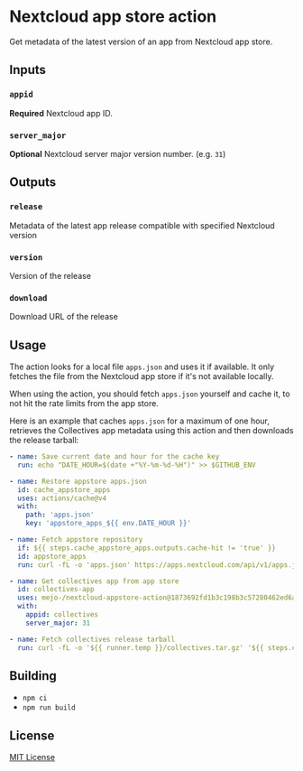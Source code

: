 # Nextcloud app store action

Get metadata of the latest version of an app from Nextcloud app store.

## Inputs

### `appid`

**Required** Nextcloud app ID.

### `server_major`

**Optional** Nextcloud server major version number. (e.g. `31`)

## Outputs

### `release`

Metadata of the latest app release compatible with specified Nextcloud version

### `version`

Version of the release

### `download`

Download URL of the release

## Usage

The action looks for a local file `apps.json` and uses it if available. It only
fetches the file from the Nextcloud app store if it's not available locally.

When using the action, you should fetch `apps.json` yourself and cache it, to
not hit the rate limits from the app store.

Here is an example that caches `apps.json` for a maximum of one hour, retrieves
the Collectives app metadata using this action and then downloads the release
tarball:

```yaml
- name: Save current date and hour for the cache key
  run: echo "DATE_HOUR=$(date +"%Y-%m-%d-%H")" >> $GITHUB_ENV

- name: Restore appstore apps.json
  id: cache_appstore_apps
  uses: actions/cache@v4
  with:
    path: 'apps.json'
    key: 'appstore_apps_${{ env.DATE_HOUR }}'

- name: Fetch appstore repository
  if: ${{ steps.cache_appstore_apps.outputs.cache-hit != 'true' }}
  id: appstore_apps
  run: curl -fL -o 'apps.json' https://apps.nextcloud.com/api/v1/apps.json

- name: Get collectives app from app store
  id: collectives-app
  uses: mejo-/nextcloud-appstore-action@1873692fd1b3c198b3c57280462ed6ac7d6dde0a # v1.0.0
  with:
    appid: collectives
    server_major: 31

- name: Fetch collectives release tarball
  run: curl -fL -o '${{ runner.temp }}/collectives.tar.gz' '${{ steps.collectives-app.outputs.download }}'
```

## Building

- `npm ci`
- `npm run build`

## License

[MIT License](LICENSE)
